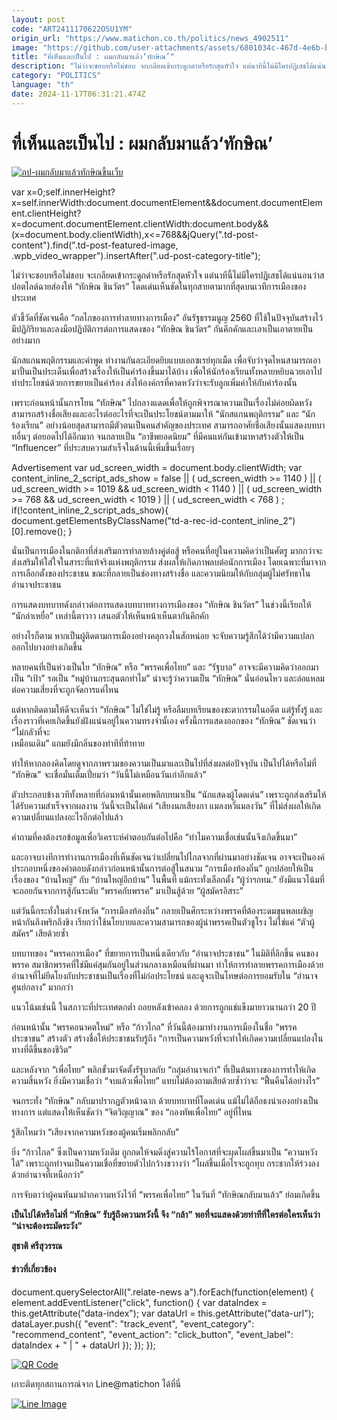```yaml
---
layout: post
code: "ART2411170622OSU1YM"
origin_url: "https://www.matichon.co.th/politics/news_4902511"
image: "https://github.com/user-attachments/assets/6801034c-467d-4e6b-b177-42fec67321f4"
title: "ที่เห็นและเป็นไป : ผมกลับมาแล้ว‘ทักษิณ’"
description: "ไม่ว่าจะชอบหรือไม่ชอบ จะเกลียดเข้ากระดูกดำหรือรักสุดหัวใจ แต่นาทีนี้ไม่มีใครปฏิเสธได้แน่นอนว่าสปอตไลต์ฉายส่องให้ “ทักษิณ ชินวัตร”"
category: "POLITICS"
language: "th"
date: 2024-11-17T06:31:21.474Z
---
```


# ที่เห็นและเป็นไป : ผมกลับมาแล้ว‘ทักษิณ’

[![](https://www.matichon.co.th/wp-content/uploads/2024/11/ภป-ผมกลับมาแล้วทักษิณขึ้นเว็บ.jpg "ภป-ผมกลับมาแล้วทักษิณขึ้นเว็บ")](https://www.matichon.co.th/wp-content/uploads/2024/11/ภป-ผมกลับมาแล้วทักษิณขึ้นเว็บ.jpg)

var x=0;self.innerHeight?x=self.innerWidth:document.documentElement&&document.documentElement.clientHeight?x=document.documentElement.clientWidth:document.body&&(x=document.body.clientWidth),x<=768&&jQuery(".td-post-content").find(".td-post-featured-image, .wpb\_video\_wrapper").insertAfter(".ud-post-category-title");

ไม่ว่าจะชอบหรือไม่ชอบ จะเกลียดเข้ากระดูกดำหรือรักสุดหัวใจ แต่นาทีนี้ไม่มีใครปฏิเสธได้แน่นอนว่าสปอตไลต์ฉายส่องให้ “ทักษิณ ชินวัตร” โดดเด่นเห็นชัดในทุกสายตามากที่สุดบนเวทีการเมืองของประเทศ

ตัวชี้วัดที่ชัดเจนคือ “กลไกของการทำลายทางการเมือง” อันรัฐธรรมนูญ 2560 ที่ใช้ในปัจจุบันสร้างไว้ มีปฏิกิริยาและลงมือปฏิบัติการต่อการแสดงของ “ทักษิณ ชินวัตร” กันคึกคักและเอาเป็นเอาตายเป็นอย่างมาก

นักสแกนพฤติกรรมและคำพูด ทำงานกันละเอียดยิบแบบเอกซเรย์ทุกเม็ด เพื่อจับว่าจุดไหนสามารถเอามาปั้นเป็นประเด็นเพื่อสร้างเรื่องให้เป็นคำร้องขึ้นมาได้บ้าง เพื่อให้นักร้องเรียนทั้งหลายหยิบฉวยเอาไปทำประโยชน์ด้วยการขยายเป็นคำร้อง ส่งให้องค์กรที่คาดหวังว่าจะรับลูกเพิ่มค่าให้กับคำร้องนั้น

เพราะก่อนหน้านั้นการโยน “ทักษิณ” ไปกลางแดดเพื่อให้ถูกพิจารณาความเป็นเรื่องไม่ค่อยผิดหวัง สามารถสร้างชื่อเสียงและอะไรต่ออะไรที่จะเป็นประโยชน์ตามมาให้ “นักสแกนพฤติกรรม” และ “นักร้องเรียน” อย่างน้อยสุดสามารถมีตัวตนเป็นคนสำคัญของประเทศ สามารถอาศัยชื่อเสียงนั้นแสดงบทบาทอื่นๆ ต่อยอดไปได้อีกมาก จนกลายเป็น “อาชีพยอดนิยม” ที่มีคนแห่กันเข้ามาหาสร้างตัวให้เป็น “Influencer” ที่ประสบความสำเร็จในด้านนี้เพิ่มขึ้นเรื่อยๆ

Advertisement var ud\_screen\_width = document.body.clientWidth; var content\_inline\_2\_script\_ads\_show = false || ( ud\_screen\_width >= 1140 ) || ( ud\_screen\_width >= 1019 && ud\_screen\_width < 1140 ) || ( ud\_screen\_width >= 768 && ud\_screen\_width < 1019 ) || ( ud\_screen\_width < 768 ) ; if(!content\_inline\_2\_script\_ads\_show){ document.getElementsByClassName("td-a-rec-id-content\_inline\_2")\[0\].remove(); }

นั่นเป็นการเมืองในกติกาที่ส่งเสริมการทำลายล้างคู่ต่อสู้ หรือคนที่อยู่ในความคิดว่าเป็นศัตรู มากกว่าจะส่งเสริมให้ใส่ใจในสาระที่แท้จริงแห่งพฤติกรรม ส่งผลให้เกิดภาพลบต่อนักการเมือง โดยเฉพาะที่มาจากการเลือกตั้งของประชาชน ขณะที่กลายเป็นช่องทางสร้างชื่อ และความนิยมให้กับกลุ่มผู้ไม่ศรัทธาในอำนาจประชาชน

การแสดงบทบาทดังกล่าวต่อการแสดงบทบาททางการเมืองของ “ทักษิณ ชินวัตร” ในช่วงนี้เรียกให้ “นักล่าเหยื่อ” เหล่านี้ตาวาว เสนอตัวให้เห็นหน้าเห็นตากันคึกคัก

อย่างไรก็ตาม หากเป็นผู้ติดตามการเมืองอย่างคลุกวงในสักหน่อย จะจับความรู้สึกได้ว่ามีความแปลกออกไปบางอย่างเกิดขึ้น

หลายคนที่เป็นห่วงเป็นใย “ทักษิณ” หรือ “พรรคเพื่อไทย” และ “รัฐบาล” อาจจะมีความคิดว่าออกมาเป็น “เป้า” รอเป็น “หมู่บ้านกระสุนตกทำไม” น่าจะรู้ว่าความเป็น “ทักษิณ” นั่นอ่อนไหว และล่อแหลมต่อความเสี่ยงที่จะถูกจัดการแค่ไหน

แต่หากติดตามให้ดีจะเห็นว่า “ทักษิณ” ไม่ใช่ไม่รู้ หรือลืมบทเรียนของชะตากรรมในอดีต แต่รู้ทั้งรู้ และเรื่องราวที่เคยเกิดขึ้นยังฝังแน่นอยู่ในความทรงจำนั้เอง ครั้งนี้การแสดงออกของ “ทักษิณ” ชัดเจนว่า “ไม่กลัวที่จะ  
เหมือนเดิม” แถมยังมีกลิ่นของท่าทีที่ท้าทาย

ทำให้หากลองคิดโดยดูจากภาพรวมของความเป็นมาและเป็นไปที่ส่งผลต่อปัจจุบัน เป็นไปได้หรือไม่ที่ “ทักษิณ” จะเชื่อมั่นเต็มเปี่ยมว่า “วันนี้ไม่เหมือนวันเก่าอีกแล้ว”

ตัวประกอบข้างเวทีทั้งหลายที่ก่อนหน้านั้นเคยพลิกบทมาเป็น “นักแสดงผู้โดดเด่น” เพราะถูกส่งเสริมให้ได้รับความสำเร็จจากผลงาน วันนี้จะเป็นได้แค่ “เสียงนกเสียงกา แมลงหวี่แมลงวัน” ที่ไม่ส่งผลให้เกิดความเปลี่ยนแปลงอะไรอีกต่อไปแล้ว

คำถามที่คงต้องรอข้อมูลเพื่อวิเคราะห์คำตอบกันต่อไปคือ “ทำไมความเชื่อเช่นนั้นจึงเกิดขึ้นมา”

และอาจบางทีการทำงานการเมืองที่เห็นชัดเจนว่าเปลี่ยนไปไกลจากที่ผ่านมาอย่างชัดเจน อาจจะเป็นองค์ประกอบหนึ่งของคำตอบดังกล่าวก่อนหน้านั้นการต่อสู้ในสนาม “การเมืองท้องถิ่น” ถูกปล่อยให้เป็นเรื่องของ “บ้านใหญ่” กับ “บ้านใหญ่อีกบ้าน” ในพื้นที่ แม้กระทั่งเลือกตั้ง “ผู้ว่าฯกทม.” ยังมีแนวโน้มที่จะถอยกันจากการสู้กันระดับ “พรรคกับพรรค” มาเป็นสู้ด้วย “ผู้สมัครอิสระ”

แต่วันนี้กระทั่งในต่างจังหวัด “การเมืองท้องถิ่น” กลายเป็นศึกระหว่างพรรคที่ต้องระดมขุนพลเผชิญหน้ากันถึงพริกถึงขิง เรียกว่าใช้นโยบายและความสามารถของผู้นำพรรคเป็นตัวชูโรง ไม่ใช่แค่ “ตัวผู้สมัคร” เสียด้วยซ้ำ

บทบาทของ “พรรคการเมือง” ที่ขยายการเป็นหนึ่งเดียวกับ “อำนาจประชาชน” ในมิติที่ลึกขึ้น คนของพรรค สมาชิกพรรคที่ใช่มีแค่สุมกันอยู่ในส่วนกลางเหมือนที่ผ่านมา ทำให้การทำลายพรรคการเมืองด้วยอำนาจที่ไม่ยึดโยงกับประชาชนเป็นเรื่องที่ไม่ก่อประโยชน์ และดูจะเป็นโทษต่อการยอมรับใน “อำนาจศูนย์กลาง” มากกว่า

แนวโน้มเช่นนี้ ในสภาวะที่ประเทศตกต่ำ ถอยหลังเข้าคลอง ด้วยการถูกแช่แข็งมายาวนานกว่า 20 ปี

ก่อนหน้านั้น “พรรคอนาคตใหม่” หรือ “ก้าวไกล” ที่วันนี้ต้องมาทำงานการเมืองในชื่อ “พรรคประชาชน” สร้างตัว สร้างชื่อให้ประชาชนรับรู้ถึง “การเป็นความหวังที่จะทำให้เกิดความเปลี่ยนแปลงในทางที่ดีขึ้นของชีวิต”

และหลังจาก “เพื่อไทย” พลิกขั้วมาจัดตั้งรัฐบาลกับ “กลุ่มอำนาจเก่า” ที่เป็นต้นทางของการทำให้เกิดความสิ้นหวัง ยิ่งมีความเชื่อว่า “จบแล้วเพื่อไทย” แทบไม่ต้องถามเสียด้วยซ้ำว่าจะ “ฟื้นคืนได้อย่างไร”

จนกระทั่ง “ทักษิณ” กลับมาปรากฏตัวหน้าฉาก ด้วยบทบาทที่โดดเด่น แม้ไม่ได้ถือธงนำเองอย่างเป็นทางการ แต่แสดงให้เห็นชัดว่า “จิตวิญญาณ” ของ “กองทัพเพื่อไทย” อยู่ที่ไหน

รู้สึกไหมว่า “เสียงจากความหวังของผู้คนเริ่มพลิกกลับ”

ยิ่ง “ก้าวไกล” ซึ่งเป็นความหวังเดิม ถูกกดให้จมดิ่งสู่ความไร้โอกาสที่จะผุดโผล่ขึ้นมาเป็น “ความหวังได้” เพราะถูกทำจนเป็นความเชื่อที่ขยายตัวไปกว้างขวางว่า “โผล่ขึ้นเมื่อไรจะถูกทุบ กระชากให้ร่วงลง ด้วยอำนาจที่เหนือกว่า”

การจับตาว่าผู้คนหันมาฝากความหวังไว้ที่ “พรรคเพื่อไทย” ในวันที่ “ทักษิณกลับมาแล้ว” ย่อมเกิดขึ้น

**เป็นไปได้หรือไม่ที่ “ทักษิณ” รับรู้ถึงความหวังนี้ จึง “กล้า” พอที่จะแสดงด้วยท่าทีที่ใครต่อใครเห็นว่า “น่าจะต้องระมัดระวัง”**

**สุชาติ ศรีสุวรรณ**

#### ข่าวที่เกี่ยวข้อง

document.querySelectorAll(".relate-news a").forEach(function(element) { element.addEventListener("click", function() { var dataIndex = this.getAttribute("data-index"); var dataUrl = this.getAttribute("data-url"); dataLayer.push({ "event": "track\_event", "event\_category": "recommend\_content", "event\_action": "click\_button", "event\_label": dataIndex + " | " + dataUrl }); }); });

[![QR Code](https://www.matichon.co.th/wp-content/uploads/2023/07/wob1371z.jpg)](https://lin.ee/ht0nDxX)

เกาะติดทุกสถานการณ์จาก Line@matichon ได้ที่นี่

[![Line Image](https://www.matichon.co.th/wp-content/uploads/2023/07/th.png)](https://lin.ee/ht0nDxX)